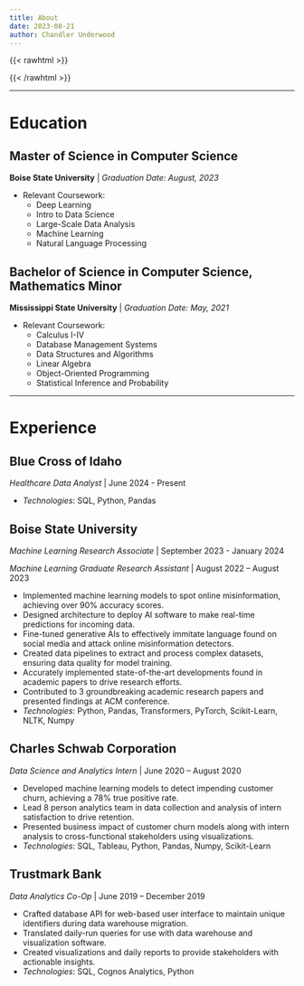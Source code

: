 ```yaml
---
title: About
date: 2023-08-21
author: Chandler Underwood
---
```


{{< rawhtml >}}
<!DOCTYPE html>
<html>
<head>
<script async src="https://www.googletagmanager.com/gtag/js?id=G-0NTZD30YVX"></script>
<script>
  window.dataLayer = window.dataLayer || [];
  function gtag(){dataLayer.push(arguments);}
  gtag('js', new Date());

  gtag('config', 'G-0NTZD30YVX');
</script>
</head>
</html>
{{< /rawhtml >}}

---
# Education

## Master of Science in Computer Science
**Boise State University** | *Graduation Date: August, 2023*
- Relevant Coursework: 
  - Deep Learning
  - Intro to Data Science
  - Large-Scale Data Analysis
  - Machine Learning
  - Natural Language Processing 

## Bachelor of Science in Computer Science, Mathematics Minor
**Mississippi State University** | *Graduation Date: May, 2021*
- Relevant Coursework: 
  - Calculus I-IV
  - Database Management Systems
  - Data Structures and Algorithms
  - Linear Algebra
  - Object-Oriented Programming
  - Statistical Inference and Probability


---
# Experience

## Blue Cross of Idaho
*Healthcare Data Analyst* | June 2024 - Present
- *Technologies*: SQL, Python, Pandas

## Boise State University
*Machine Learning Research Associate* | September 2023 - January 2024

*Machine Learning Graduate Research Assistant* | August 2022 – August 2023
- Implemented machine learning models to spot online misinformation, achieving over 90% accuracy scores.
- Designed architecture to deploy AI software to make real-time predictions for incoming data.  
- Fine-tuned generative AIs to effectively immitate language found on social media and attack online misinformation detectors.
- Created data pipelines to extract and process complex datasets, ensuring data quality for model training.
- Accurately implemented state-of-the-art developments found in academic papers to drive research efforts.
- Contributed to 3 groundbreaking academic research papers and presented findings at ACM conference.
- *Technologies*: Python, Pandas, Transformers, PyTorch, Scikit-Learn, NLTK, Numpy

## Charles Schwab Corporation
*Data Science and Analytics Intern* | June 2020 – August 2020
- Developed machine learning models to detect impending customer churn, achieving a 78% true positive rate. 
- Lead 8 person analytics team in data collection and analysis of intern satisfaction to drive retention.
- Presented business impact of customer churn models along with intern analysis to cross-functional stakeholders using visualizations.
- *Technologies*: SQL, Tableau, Python, Pandas, Numpy, Scikit-Learn


## Trustmark Bank
*Data Analytics Co-Op* | June 2019 – December 2019
- Crafted database API for web-based user interface to maintain unique identifiers during data warehouse migration. 
- Translated daily-run queries for use with data warehouse and visualization software.
- Created visualizations and daily reports to provide stakeholders with actionable insights.
- *Technologies*: SQL, Cognos Analytics, Python

